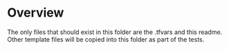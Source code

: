 # Overview

The only files that should exist in this folder are the .tfvars and this readme.
Other template files will be copied into this folder as part of the tests.
